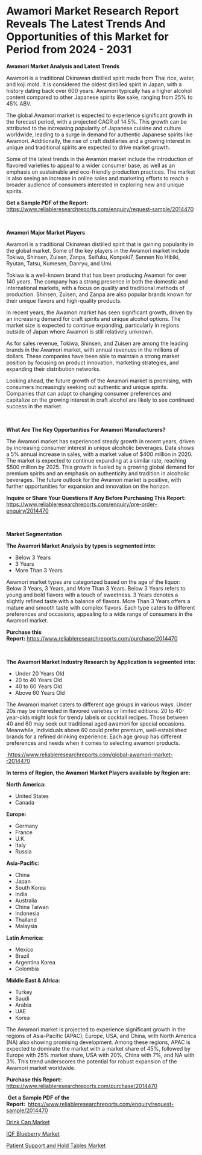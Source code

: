 <p><h1>Awamori Market Research Report Reveals The Latest Trends And Opportunities of this Market for Period from 2024 - 2031</h1></p><p><strong>Awamori Market Analysis and Latest Trends</strong></p>
<p><p>Awamori is a traditional Okinawan distilled spirit made from Thai rice, water, and koji mold. It is considered the oldest distilled spirit in Japan, with a history dating back over 600 years. Awamori typically has a higher alcohol content compared to other Japanese spirits like sake, ranging from 25% to 45% ABV.</p><p>The global Awamori market is expected to experience significant growth in the forecast period, with a projected CAGR of 14.5%. This growth can be attributed to the increasing popularity of Japanese cuisine and culture worldwide, leading to a surge in demand for authentic Japanese spirits like Awamori. Additionally, the rise of craft distilleries and a growing interest in unique and traditional spirits are expected to drive market growth.</p><p>Some of the latest trends in the Awamori market include the introduction of flavored varieties to appeal to a wider consumer base, as well as an emphasis on sustainable and eco-friendly production practices. The market is also seeing an increase in online sales and marketing efforts to reach a broader audience of consumers interested in exploring new and unique spirits.</p></p>
<p><strong>Get a Sample PDF of the Report:&nbsp;</strong> <a href="https://www.reliableresearchreports.com/enquiry/request-sample/2014470">https://www.reliableresearchreports.com/enquiry/request-sample/2014470</a></p>
<p>&nbsp;</p>
<p><strong>Awamori Major Market Players</strong></p>
<p><p>Awamori is a traditional Okinawan distilled spirit that is gaining popularity in the global market. Some of the key players in the Awamori market include Tokiwa, Shinsen, Zuisen, Zanpa, Seifuku, Konpeki7, Sennen No Hibiki, Ryutan, Tatsu, Kumesen, Danryu, and Umi.</p><p>Tokiwa is a well-known brand that has been producing Awamori for over 140 years. The company has a strong presence in both the domestic and international markets, with a focus on quality and traditional methods of production. Shinsen, Zuisen, and Zanpa are also popular brands known for their unique flavors and high-quality products.</p><p>In recent years, the Awamori market has seen significant growth, driven by an increasing demand for craft spirits and unique alcohol options. The market size is expected to continue expanding, particularly in regions outside of Japan where Awamori is still relatively unknown.</p><p>As for sales revenue, Tokiwa, Shinsen, and Zuisen are among the leading brands in the Awamori market, with annual revenues in the millions of dollars. These companies have been able to maintain a strong market position by focusing on product innovation, marketing strategies, and expanding their distribution networks.</p><p>Looking ahead, the future growth of the Awamori market is promising, with consumers increasingly seeking out authentic and unique spirits. Companies that can adapt to changing consumer preferences and capitalize on the growing interest in craft alcohol are likely to see continued success in the market.</p></p>
<p>&nbsp;</p>
<p><strong>What Are The Key Opportunities For Awamori Manufacturers?</strong></p>
<p><p>The Awamori market has experienced steady growth in recent years, driven by increasing consumer interest in unique alcoholic beverages. Data shows a 5% annual increase in sales, with a market value of $400 million in 2020. The market is expected to continue expanding at a similar rate, reaching $500 million by 2025. This growth is fueled by a growing global demand for premium spirits and an emphasis on authenticity and tradition in alcoholic beverages. The future outlook for the Awamori market is positive, with further opportunities for expansion and innovation on the horizon.</p></p>
<p><strong>Inquire or Share Your Questions If Any Before Purchasing This Report:</strong> <a href="https://www.reliableresearchreports.com/enquiry/pre-order-enquiry/2014470">https://www.reliableresearchreports.com/enquiry/pre-order-enquiry/2014470</a></p>
<p>&nbsp;</p>
<p><strong>Market Segmentation</strong></p>
<p><strong>The Awamori Market Analysis by types is segmented into:</strong></p>
<p><ul><li>Below 3 Years</li><li>3 Years</li><li>More Than 3 Years</li></ul></p>
<p><p>Awamori market types are categorized based on the age of the liquor: Below 3 Years, 3 Years, and More Than 3 Years. Below 3 Years refers to young and bold flavors with a touch of sweetness. 3 Years denotes a slightly refined taste with a balance of flavors. More Than 3 Years offers a mature and smooth taste with complex flavors. Each type caters to different preferences and occasions, appealing to a wide range of consumers in the Awamori market.</p></p>
<p><strong>Purchase this Report:&nbsp;</strong><a href="https://www.reliableresearchreports.com/purchase/2014470">https://www.reliableresearchreports.com/purchase/2014470</a></p>
<p>&nbsp;</p>
<p><strong>The Awamori Market Industry Research by Application is segmented into:</strong></p>
<p><ul><li>Under 20 Years Old</li><li>20 to 40 Years Old</li><li>40 to 60 Years Old</li><li>Above 60 Years Old</li></ul></p>
<p><p>The Awamori market caters to different age groups in various ways. Under 20s may be interested in flavored varieties or limited editions. 20 to 40-year-olds might look for trendy labels or cocktail recipes. Those between 40 and 60 may seek out traditional aged awamori for special occasions. Meanwhile, individuals above 60 could prefer premium, well-established brands for a refined drinking experience. Each age group has different preferences and needs when it comes to selecting awamori products.</p></p>
<p><a href="https://www.reliableresearchreports.com/global-awamori-market-r2014470">&nbsp;https://www.reliableresearchreports.com/global-awamori-market-r2014470</a></p>
<p><strong>In terms of Region, the Awamori Market Players available by Region are:</strong></p>
<p>
    <p> <strong> North America: </strong>
        <ul>
            <li>United States</li>
            <li>Canada</li>
        </ul>
        </p> 
    <p> <strong> Europe: </strong>
        <ul>
            <li>Germany</li>
            <li>France</li>
            <li>U.K.</li>
            <li>Italy</li>
            <li>Russia</li>
        </ul>
        </p> 
    <p> <strong> Asia-Pacific: </strong>
        <ul>
            <li>China</li>
            <li>Japan</li>
            <li>South Korea</li>
            <li>India</li>
            <li>Australia</li>
            <li>China Taiwan</li>
            <li>Indonesia</li>
            <li>Thailand</li>
            <li>Malaysia</li>
        </ul>
        </p> 
    <p> <strong> Latin America: </strong>
        <ul>
            <li>Mexico</li>
            <li>Brazil</li>
            <li>Argentina Korea</li>
            <li>Colombia</li>
        </ul>
        </p> 
    <p> <strong> Middle East & Africa: </strong>
        <ul>
            <li>Turkey</li>
            <li>Saudi</li>
            <li>Arabia</li>
            <li>UAE</li>
            <li>Korea</li>
        </ul>
    </p>
    </p>
<p><p>The Awamori market is projected to experience significant growth in the regions of Asia-Pacific (APAC), Europe, USA, and China, with North America (NA) also showing promising development. Among these regions, APAC is expected to dominate the market with a market share of 45%, followed by Europe with 25% market share, USA with 20%, China with 7%, and NA with 3%. This trend underscores the potential for robust expansion of the Awamori market worldwide.</p></p>
<p><strong>Purchase this Report: </strong><a href="https://www.reliableresearchreports.com/purchase/2014470">https://www.reliableresearchreports.com/purchase/2014470</a></p>
<p>&nbsp;<strong>Get a Sample PDF of the Report:&nbsp;&nbsp;</strong><a href="https://www.reliableresearchreports.com/enquiry/request-sample/2014470">https://www.reliableresearchreports.com/enquiry/request-sample/2014470</a></p>
<p><strong></strong></p>
<p><p><a href="https://github.com/Whitneyboyettebo9kiw7yr13/Market-Research-Report-List-1/blob/main/drink-can-market.md">Drink Can Market</a></p><p><a href="https://github.com/sonuprakash1/Market-Research-Report-List-2/blob/main/iqf-blueberry-market.md">IQF Blueberry Market</a></p><p><a href="https://issuu.com/reportprime-2/docs/patient-support-and-hold-tables-market-size-2030.p">Patient Support and Hold Tables Market</a></p></p>